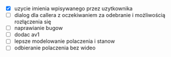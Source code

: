 - [x] uzycie imienia wpisywanego przez uzytkownika
- [ ] dialog dla callera z oczekiwaniem za odebranie i możliwością rozłączenia się
- [ ] naprawianie bugow
- [ ] dodac av1
- [ ] lepsze modelowanie polaczenia i stanow
- [ ] odbieranie polaczenia bez wideo
